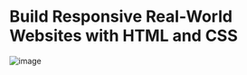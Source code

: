 # Build Responsive Real-World Websites with HTML and CSS
![image](https://github.com/Ahmed-Elmoslmany/Kalbonyan-Elmarsos/assets/100316692/0be710f7-34a8-42b1-bfc7-1b0a6a624cac)
